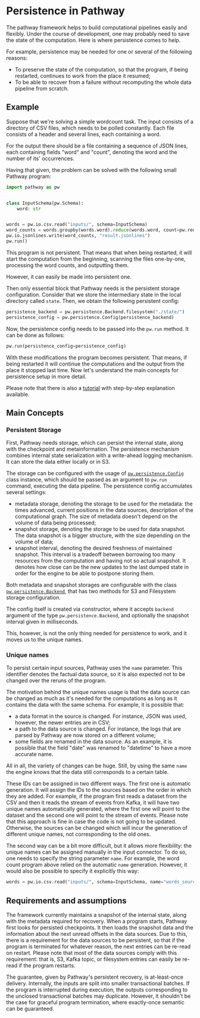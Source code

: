 # Persistence in Pathway

The pathway framework helps to build computational pipelines easily and flexibly. Under the course of development, one may probably need to save the state of the computation. Here is where persistence comes to help.

For example, persistence may be needed for one or several of the following reasons:
* To preserve the state of the computation, so that the program, if being restarted, continues to work from the place it resumed;
* To be able to recover from a failure without recomputing the whole data pipeline from scratch.

## Example

Suppose that we're solving a simple wordcount task. The input consists of a directory of CSV files, which needs to be polled constantly. Each file consists of a header and several lines, each containing a word.

For the output there should be a file containing a sequence of JSON lines, each containing fields "word" and "count", denoting the word and the number of its' occurrences.

Having that given, the problem can be solved with the following small Pathway program:

```python
import pathway as pw


class InputSchema(pw.Schema):
    word: str


words = pw.io.csv.read("inputs/", schema=InputSchema)
word_counts = words.groupby(words.word).reduce(words.word, count=pw.reducers.count())
pw.io.jsonlines.write(word_counts, "result.jsonlines")
pw.run()
```

This program is not persistent. That means that when being restarted, it will start the computation from the beginning, scanning the files one-by-one, processing the word counts, and outputting them.

However, it can easily be made into persistent one.

Then only essential block that Pathway needs is the persistent storage configuration. Consider that we store the intermediary state in the local directory called `state`. Then, we obtain the following persistent config:

```python
persistence_backend = pw.persistence.Backend.filesystem("./state/")
persistence_config = pw.persistence.Config(persistence_backend)
```

Now, the persistence config needs to be passed into the `pw.run` method. It can be done as follows:

```python
pw.run(persistence_config=persistence_config)
```

With these modifications the program becomes persistent. That means, if being restarted it will continue the computations and the output from the place it stopped last time. Now let's understand the main concepts for persistence setup in more detail.

Please note that there is also a [tutorial](/developers/user-guide/deployment/persistence_recovery/) with step-by-step explanation available.

## Main Concepts

### Persistent Storage

First, Pathway needs storage, which can persist the internal state, along with the checkpoint and metainformation. The persistence mechanism combines internal state serialization with a write-ahead logging mechanism. It can store the data either locally or in S3.

The storage can be configured with the usage of [`pw.persistence.Config`](/developers/api-docs/persistence-api#pathway.persistence.Config) class instance, which should be passed as an argument to `pw.run` command, executing the data pipeline. The persistence config accumulates several settings:
* metadata storage, denoting the storage to be used for the metadata: the times advanced, current positions in the data sources, description of the computational graph. The size of metadata doesn't depend on the volume of data being processed;
* snapshot storage, denoting the storage to be used for data snapshot. The data snapshot is a bigger structure, with the size depending on the volume of data;
* snapshot interval, denoting the desired freshness of maintained snapshot. This interval is a tradeoff between borrowing too many resources from the computation and having not so actual snapshot. It denotes how close can be the new updates to the last dumped state in order for the engine to be able to postpone storing them.

Both metadata and snapshot storages are configurable with the class [`pw.persistence.Backend`](/developers/api-docs/persistence-api#pathway.persistence.Backend), that has two methods for S3 and Filesystem storage configuration. 

The config itself is created via constructor, where it accepts `backend` argument of the type `pw.persistence.Backend`, and optionally the snapshot interval given in milliseconds.

This, however, is not the only thing needed for persistence to work, and it moves us to the unique names.

### Unique names

To persist certain input sources, Pathway uses the `name` parameter. This identifier denotes the factual data source, so it is also expected not to be changed over the reruns of the program.

The motivation behind the unique names usage is that the data source can be changed as much as it's needed for the computations as long as it contains the data with the same schema. For example, it is possible that:
* a data format in the source is changed. For instance, JSON was used, however, the newer entries are in CSV;
* a path to the data source is changed. For instance, the logs that are parsed by Pathway are now stored on a different volume;
* some fields are renamed in the data source. As an example, it is possible that the field "date" was renamed to "datetime" to have a more accurate name.

All in all, the variety of changes can be huge. Still, by using the same `name` the engine knows that the data still corresponds to a certain table.

These IDs can be assigned in two different ways. The first one is automatic generation. It will assign the IDs to the sources based on the order in which they are added. For example, if the program first reads a dataset from the CSV and then it reads the stream of events from Kafka, it will have two unique names automatically generated, where the first one will point to the dataset and the second one will point to the stream of events. Please note that this approach is fine in case the code is not going to be updated. Otherwise, the sources can be changed which will incur the generation of different unique names, not corresponding to the old ones.

The second way can be a bit more difficult, but it allows more flexibility: the unique names can be assigned manually in the input connector. To do so, one needs to specify the string parameter `name`. For example, the word count program above relied on the automatic `name` generation. However, it would also be possible to specify it explicitly this way:
```python
words = pw.io.csv.read("inputs/", schema=InputSchema, name="words_source")
```

## Requirements and assumptions

The framework currently maintains a snapshot of the internal state, along with the metadata required for recovery. When a program starts, Pathway first looks for persisted checkpoints. It then loads the snapshot data and the information about the next unread offsets in the data sources. Due to this, there is a requirement for the data sources to be persistent, so that if the program is terminated for whatever reason, the next entries can be re-read on restart. Please note that most of the data sources comply with this requirement: that is, S3, Kafka topic, or filesystem entries can easily be re-read if the program restarts.

The guarantee, given by Pathway's persistent recovery, is at-least-once delivery. Internally, the inputs are split into smaller transactional batches. If the program is interrupted during execution, the outputs corresponding to the unclosed transactional batches may duplicate. However, it shouldn't be the case for graceful program termination, where exactly-once semantic can be guaranteed.
